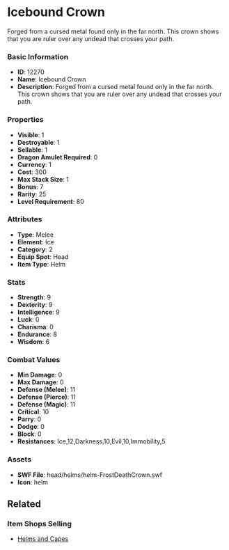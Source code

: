# Icebound Crown

Forged from a cursed metal found only in the far north. This crown shows that you are ruler over any undead that crosses your path.

### Basic Information

- **ID**: 12270
- **Name**: Icebound Crown
- **Description**: Forged from a cursed metal found only in the far north. This crown shows that you are ruler over any undead that crosses your path.

### Properties

- **Visible**: 1
- **Destroyable**: 1
- **Sellable**: 1
- **Dragon Amulet Required**: 0
- **Currency**: 1
- **Cost**: 300
- **Max Stack Size**: 1
- **Bonus**: 7
- **Rarity**: 25
- **Level Requirement**: 80

### Attributes

- **Type**: Melee
- **Element**: Ice
- **Category**: 2
- **Equip Spot**: Head
- **Item Type**: Helm

### Stats

- **Strength**: 9
- **Dexterity**: 9
- **Intelligence**: 9
- **Luck**: 0
- **Charisma**: 0
- **Endurance**: 8
- **Wisdom**: 6

### Combat Values

- **Min Damage**: 0
- **Max Damage**: 0
- **Defense (Melee)**: 11
- **Defense (Pierce)**: 11
- **Defense (Magic)**: 11
- **Critical**: 10
- **Parry**: 0
- **Dodge**: 0
- **Block**: 0
- **Resistances**: Ice,12,Darkness,10,Evil,10,Immobility,5

### Assets

- **SWF File**: head/helms/helm-FrostDeathCrown.swf
- **Icon**: helm

## Related

### Item Shops Selling

- [Helms and Capes](../item-shops/43-helms-and-capes.md)

